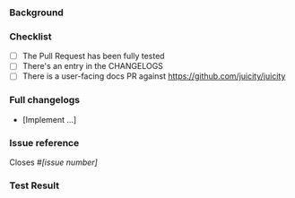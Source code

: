 <!-- NOTE: Please read the CONTRIBUTING.md guidelines before submitting your patch, and ensure you followed them all: https://github.com/daeuniverse/dae/blob/master/CONTRIBUTING.md -->

### Background

<!--- Why is this change required? What problem does it solve? -->

### Checklist

- [ ] The Pull Request has been fully tested
- [ ] There's an entry in the CHANGELOGS
- [ ] There is a user-facing docs PR against https://github.com/juicity/juicity

### Full changelogs

- [Implement ...]

### Issue reference

<!--- If it fixes an open issue, please link to the issue here. -->

Closes #_[issue number]_

### Test Result

<!--- Attach test result here. -->
